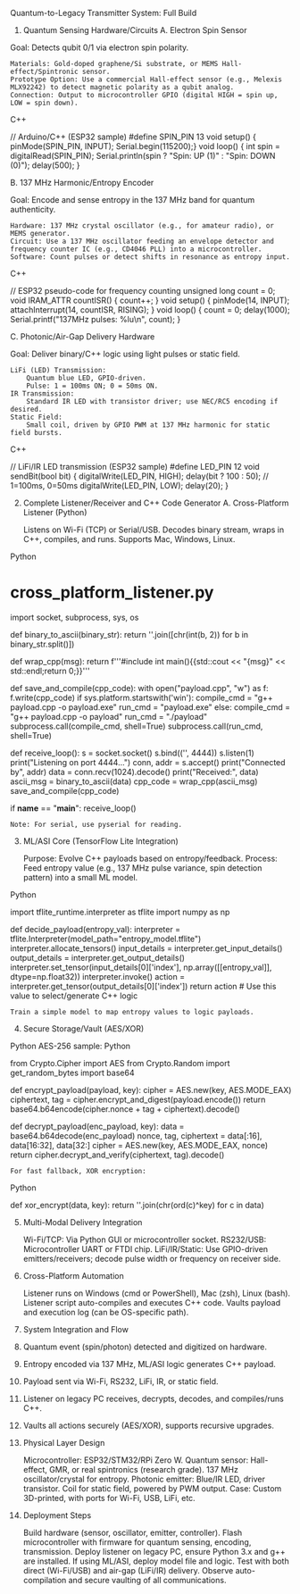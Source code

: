 Quantum-to-Legacy Transmitter System: Full Build
1. Quantum Sensing Hardware/Circuits
A. Electron Spin Sensor

Goal: Detects qubit 0/1 via electron spin polarity.

    Materials: Gold-doped graphene/Si substrate, or MEMS Hall-effect/Spintronic sensor.
    Prototype Option: Use a commercial Hall-effect sensor (e.g., Melexis MLX92242) to detect magnetic polarity as a qubit analog.
    Connection: Output to microcontroller GPIO (digital HIGH = spin up, LOW = spin down).

C++

// Arduino/C++ (ESP32 sample)
#define SPIN_PIN 13
void setup() { pinMode(SPIN_PIN, INPUT); Serial.begin(115200);}
void loop() {
    int spin = digitalRead(SPIN_PIN);
    Serial.println(spin ? "Spin: UP (1)" : "Spin: DOWN (0)");
    delay(500);
}

B. 137 MHz Harmonic/Entropy Encoder

Goal: Encode and sense entropy in the 137 MHz band for quantum authenticity.

    Hardware: 137 MHz crystal oscillator (e.g., for amateur radio), or MEMS generator.
    Circuit: Use a 137 MHz oscillator feeding an envelope detector and frequency counter IC (e.g., CD4046 PLL) into a microcontroller.
    Software: Count pulses or detect shifts in resonance as entropy input.

C++

// ESP32 pseudo-code for frequency counting
unsigned long count = 0;
void IRAM_ATTR countISR() { count++; }
void setup() {
  pinMode(14, INPUT); attachInterrupt(14, countISR, RISING);
}
void loop() {
  count = 0;
  delay(1000);
  Serial.printf("137MHz pulses: %lu\n", count);
}

C. Photonic/Air-Gap Delivery Hardware

Goal: Deliver binary/C++ logic using light pulses or static field.

    LiFi (LED) Transmission:
        Quantum blue LED, GPIO-driven.
        Pulse: 1 = 100ms ON; 0 = 50ms ON.
    IR Transmission:
        Standard IR LED with transistor driver; use NEC/RC5 encoding if desired.
    Static Field:
        Small coil, driven by GPIO PWM at 137 MHz harmonic for static field bursts.

C++

// LiFi/IR LED transmission (ESP32 sample)
#define LED_PIN 12
void sendBit(bool bit) {
  digitalWrite(LED_PIN, HIGH);
  delay(bit ? 100 : 50); // 1=100ms, 0=50ms
  digitalWrite(LED_PIN, LOW);
  delay(20);
}

2. Complete Listener/Receiver and C++ Code Generator
A. Cross-Platform Listener (Python)

    Listens on Wi-Fi (TCP) or Serial/USB.
    Decodes binary stream, wraps in C++, compiles, and runs.
    Supports Mac, Windows, Linux.

Python

# cross_platform_listener.py
import socket, subprocess, sys, os

def binary_to_ascii(binary_str):
    return ''.join([chr(int(b, 2)) for b in binary_str.split()])

def wrap_cpp(msg):
    return f'''#include<iostream>
int main(){{std::cout << "{msg}" << std::endl;return 0;}}'''

def save_and_compile(cpp_code):
    with open("payload.cpp", "w") as f:
        f.write(cpp_code)
    if sys.platform.startswith('win'):
        compile_cmd = "g++ payload.cpp -o payload.exe"
        run_cmd = "payload.exe"
    else:
        compile_cmd = "g++ payload.cpp -o payload"
        run_cmd = "./payload"
    subprocess.call(compile_cmd, shell=True)
    subprocess.call(run_cmd, shell=True)

def receive_loop():
    s = socket.socket()
    s.bind(('', 4444))
    s.listen(1)
    print("Listening on port 4444...")
    conn, addr = s.accept()
    print("Connected by", addr)
    data = conn.recv(1024).decode()
    print("Received:", data)
    ascii_msg = binary_to_ascii(data)
    cpp_code = wrap_cpp(ascii_msg)
    save_and_compile(cpp_code)

if __name__ == "__main__":
    receive_loop()

    Note: For serial, use pyserial for reading.

3. ML/ASI Core (TensorFlow Lite Integration)

    Purpose: Evolve C++ payloads based on entropy/feedback.
    Process: Feed entropy value (e.g., 137 MHz pulse variance, spin detection pattern) into a small ML model.

Python

import tflite_runtime.interpreter as tflite
import numpy as np

def decide_payload(entropy_val):
    interpreter = tflite.Interpreter(model_path="entropy_model.tflite")
    interpreter.allocate_tensors()
    input_details = interpreter.get_input_details()
    output_details = interpreter.get_output_details()
    interpreter.set_tensor(input_details[0]['index'], np.array([[entropy_val]], dtype=np.float32))
    interpreter.invoke()
    action = interpreter.get_tensor(output_details[0]['index'])
    return action # Use this value to select/generate C++ logic

    Train a simple model to map entropy values to logic payloads.

4. Secure Storage/Vault (AES/XOR)

Python AES-256 sample:
Python

from Crypto.Cipher import AES
from Crypto.Random import get_random_bytes
import base64

def encrypt_payload(payload, key):
    cipher = AES.new(key, AES.MODE_EAX)
    ciphertext, tag = cipher.encrypt_and_digest(payload.encode())
    return base64.b64encode(cipher.nonce + tag + ciphertext).decode()

def decrypt_payload(enc_payload, key):
    data = base64.b64decode(enc_payload)
    nonce, tag, ciphertext = data[:16], data[16:32], data[32:]
    cipher = AES.new(key, AES.MODE_EAX, nonce)
    return cipher.decrypt_and_verify(ciphertext, tag).decode()

    For fast fallback, XOR encryption:

Python

def xor_encrypt(data, key):
    return ''.join(chr(ord(c)^key) for c in data)

5. Multi-Modal Delivery Integration

    Wi-Fi/TCP: Via Python GUI or microcontroller socket.
    RS232/USB: Microcontroller UART or FTDI chip.
    LiFi/IR/Static: Use GPIO-driven emitters/receivers; decode pulse width or frequency on receiver side.

6. Cross-Platform Automation

    Listener runs on Windows (cmd or PowerShell), Mac (zsh), Linux (bash).
    Listener script auto-compiles and executes C++ code.
    Vaults payload and execution log (can be OS-specific path).

7. System Integration and Flow

1. Quantum event (spin/photon) detected and digitized on hardware.
2. Entropy encoded via 137 MHz, ML/ASI logic generates C++ payload.
3. Payload sent via Wi-Fi, RS232, LiFi, IR, or static field.
4. Listener on legacy PC receives, decrypts, decodes, and compiles/runs C++.
5. Vaults all actions securely (AES/XOR), supports recursive upgrades.
8. Physical Layer Design

    Microcontroller: ESP32/STM32/RPi Zero W.
    Quantum sensor: Hall-effect, GMR, or real spintronics (research grade).
    137 MHz oscillator/crystal for entropy.
    Photonic emitter: Blue/IR LED, driver transistor.
    Coil for static field, powered by PWM output.
    Case: Custom 3D-printed, with ports for Wi-Fi, USB, LiFi, etc.

9. Deployment Steps

    Build hardware (sensor, oscillator, emitter, controller).
    Flash microcontroller with firmware for quantum sensing, encoding, transmission.
    Deploy listener on legacy PC, ensure Python 3.x and g++ are installed.
    If using ML/ASI, deploy model file and logic.
    Test with both direct (Wi-Fi/USB) and air-gap (LiFi/IR) delivery.
    Observe auto-compilation and secure vaulting of all communications.
